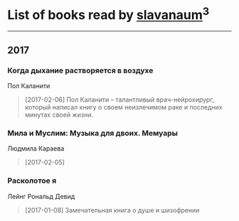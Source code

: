 # List of books read by [slavanaum](http://vk.com/id5622196)<sup>3</sup>
---

## 2017

### Когда дыхание растворяется в воздухе
Пол Каланити
> [2017-02-06] Пол Каланити – талантливый врач-нейрохирург, который написал книгу о своем неизлечимом раке и последних минутах своей жизни.


### Мила и Муслим: Музыка для двоих. Мемуары
Людмила Караева
> [2017-02-05] 


### Расколотое я
Лейнг Рональд Девид
> [2017-01-08] Замечательная книга о душе и шизофрении




